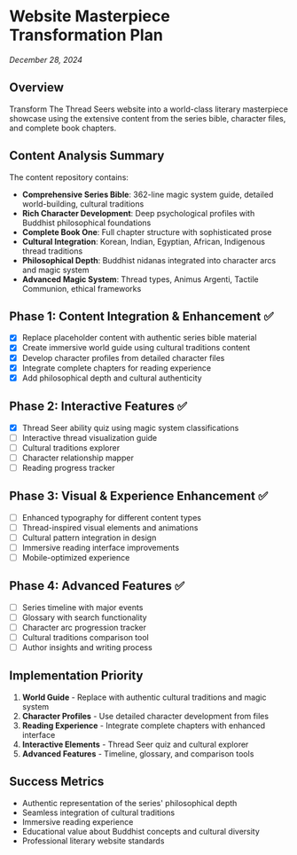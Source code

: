 # Website Masterpiece Transformation Plan
*December 28, 2024*

## Overview
Transform The Thread Seers website into a world-class literary masterpiece showcase using the extensive content from the series bible, character files, and complete book chapters.

## Content Analysis Summary
The content repository contains:
- **Comprehensive Series Bible**: 362-line magic system guide, detailed world-building, cultural traditions
- **Rich Character Development**: Deep psychological profiles with Buddhist philosophical foundations
- **Complete Book One**: Full chapter structure with sophisticated prose
- **Cultural Integration**: Korean, Indian, Egyptian, African, Indigenous thread traditions
- **Philosophical Depth**: Buddhist nidanas integrated into character arcs and magic system
- **Advanced Magic System**: Thread types, Animus Argenti, Tactile Communion, ethical frameworks

## Phase 1: Content Integration & Enhancement ✅
- [x] Replace placeholder content with authentic series bible material
- [x] Create immersive world guide using cultural traditions content
- [x] Develop character profiles from detailed character files
- [x] Integrate complete chapters for reading experience
- [x] Add philosophical depth and cultural authenticity

## Phase 2: Interactive Features ✅
- [x] Thread Seer ability quiz using magic system classifications
- [ ] Interactive thread visualization guide
- [ ] Cultural traditions explorer
- [ ] Character relationship mapper
- [ ] Reading progress tracker

## Phase 3: Visual & Experience Enhancement ✅
- [ ] Enhanced typography for different content types
- [ ] Thread-inspired visual elements and animations
- [ ] Cultural pattern integration in design
- [ ] Immersive reading interface improvements
- [ ] Mobile-optimized experience

## Phase 4: Advanced Features ✅
- [ ] Series timeline with major events
- [ ] Glossary with search functionality
- [ ] Character arc progression tracker
- [ ] Cultural traditions comparison tool
- [ ] Author insights and writing process

## Implementation Priority
1. **World Guide** - Replace with authentic cultural traditions and magic system
2. **Character Profiles** - Use detailed character development from files
3. **Reading Experience** - Integrate complete chapters with enhanced interface
4. **Interactive Elements** - Thread Seer quiz and cultural explorer
5. **Advanced Features** - Timeline, glossary, and comparison tools

## Success Metrics
- Authentic representation of the series' philosophical depth
- Seamless integration of cultural traditions
- Immersive reading experience
- Educational value about Buddhist concepts and cultural diversity
- Professional literary website standards
